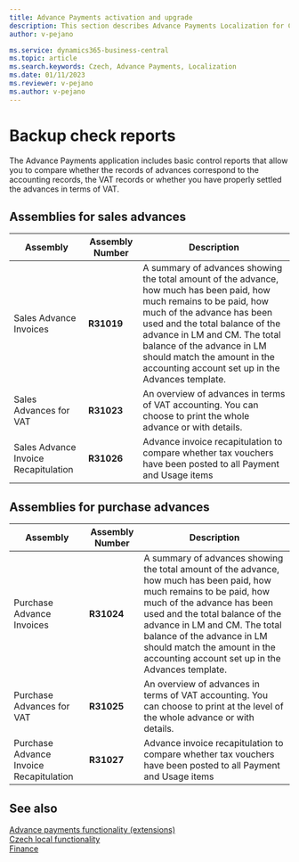 ```yaml
---
title: Advance Payments activation and upgrade
description: This section describes Advance Payments Localization for Czech extension functionality.
author: v-pejano

ms.service: dynamics365-business-central
ms.topic: article
ms.search.keywords: Czech, Advance Payments, Localization
ms.date: 01/11/2023
ms.reviewer: v-pejano
ms.author: v-pejano
---
```


# Backup check reports

The Advance Payments application includes basic control reports that allow you to compare whether the records of advances correspond to the accounting records, the VAT records or whether you have properly settled the advances in terms of VAT.

## Assemblies for sales advances

|Assembly|Assembly Number|Description|
|-|-|-|
|Sales Advance Invoices |**R31019**|A summary of advances showing the total amount of the advance, how much has been paid, how much remains to be paid, how much of the advance has been used and the total balance of the advance in LM and CM. The total balance of the advance in LM should match the amount in the accounting account set up in the Advances template.
|Sales Advances for VAT|**R31023**|An overview of advances in terms of VAT accounting. You can choose to print the whole advance or with details.
|Sales Advance Invoice Recapitulation|**R31026**| Advance invoice recapitulation to compare whether tax vouchers have been posted to all Payment and Usage items

## Assemblies for purchase advances

|Assembly|Assembly Number|Description|
|-|-|-|
|Purchase Advance Invoices |**R31024**|A summary of advances showing the total amount of the advance, how much has been paid, how much remains to be paid, how much of the advance has been used and the total balance of the advance in LM and CM. The total balance of the advance in LM should match the amount in the accounting account set up in the Advances template.
|Purchase Advances for VAT|**R31025**|An overview of advances in terms of VAT accounting. You can choose to print at the level of the whole advance or with details.
|Purchase Advance Invoice Recapitulation|**R31027**| Advance invoice recapitulation to compare whether tax vouchers have been posted to all Payment and Usage items

## See also

[Advance payments functionality (extensions)](ui-extensions-advance-payments-localization-cz.md)  
[Czech local functionality](czech-local-functionality.md)  
[Finance](../../finance.md)
